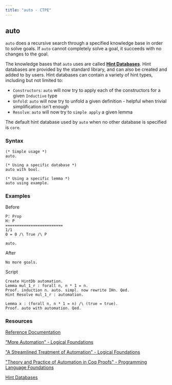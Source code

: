 ```yaml
---
title: "auto - CTPE"
---
```


## auto

`auto` does a recursive search through a specified knowledge base in order to solve goals.
If `auto` cannot completely solve a goal, it succeeds with no changes to the goal.

The knowledge bases that `auto` uses are called [**Hint Databases**](https://coq.inria.fr/doc/master/refman/proofs/automatic-tactics/auto.html#hintdatabases).
Hint databases are provided by the standard library, and can also be created and added to by users.
Hint databases can contain a variety of hint types, including but not limited to:

- `Constructors`: `auto` will now try to apply each of the constructors for a given `Inductive` type
- `Unfold`: `auto` will now try to unfold a given definition - helpful when trivial simplification isn't enough
- `Resolve`: `auto` will now try to `simple apply` a given lemma 

The default hint database used by `auto` when no other database is specified is `core`.

### Syntax

```coq
(* Simple usage *)
auto.

(* Using a specific database *)
auto with bool.

(* Using a specific lemma *)
auto using example.
```

### Examples

Before
```coq
P: Prop
H: P
=========================
1/1
0 = 0 /\ True /\ P
```

```coq
auto.
```

After
```coq
No more goals.
```

Script
```coq
Create HintDb automation.
Lemma mul_1_r : forall n, n * 1 = n. 
Proof. induction n. auto. simpl. now rewrite IHn. Qed.
Hint Resolve mul_1_r : automation.

Lemma x : (forall n, n * 1 = n) /\ (true = true). 
Proof. auto with automation. Qed.
```

### Resources

[Reference Documentation](https://coq.inria.fr/doc/master/refman/proofs/automatic-tactics/auto.html#coq:tacn.auto)

["More Automation" - Logical Foundations](https://softwarefoundations.cis.upenn.edu/lf-current/Auto.html)

["A Streamlined Treatment of Automation" - Logical Foundations](https://softwarefoundations.cis.upenn.edu/lf-current/AltAuto.html)

["Theory and Practice of Automation in Coq Proofs" - Programming Language Foundations](https://softwarefoundations.cis.upenn.edu/plf-current/UseAuto.html)

[Hint Databases](https://coq.inria.fr/doc/master/refman/proofs/automatic-tactics/auto.html#hintdatabases)
